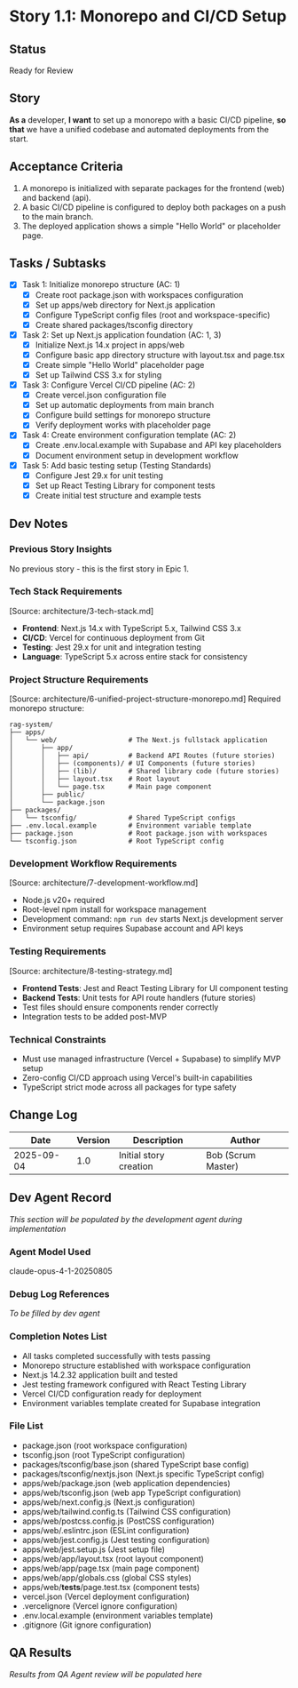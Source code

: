 # Story 1.1: Monorepo and CI/CD Setup

## Status
Ready for Review

## Story
**As a** developer,
**I want** to set up a monorepo with a basic CI/CD pipeline,
**so that** we have a unified codebase and automated deployments from the start.

## Acceptance Criteria
1. A monorepo is initialized with separate packages for the frontend (web) and backend (api).
2. A basic CI/CD pipeline is configured to deploy both packages on a push to the main branch.
3. The deployed application shows a simple "Hello World" or placeholder page.

## Tasks / Subtasks
- [x] Task 1: Initialize monorepo structure (AC: 1)
  - [x] Create root package.json with workspaces configuration
  - [x] Set up apps/web directory for Next.js application
  - [x] Configure TypeScript config files (root and workspace-specific)
  - [x] Create shared packages/tsconfig directory
- [x] Task 2: Set up Next.js application foundation (AC: 1, 3)
  - [x] Initialize Next.js 14.x project in apps/web
  - [x] Configure basic app directory structure with layout.tsx and page.tsx
  - [x] Create simple "Hello World" placeholder page
  - [x] Set up Tailwind CSS 3.x for styling
- [x] Task 3: Configure Vercel CI/CD pipeline (AC: 2)
  - [x] Create vercel.json configuration file
  - [x] Set up automatic deployments from main branch
  - [x] Configure build settings for monorepo structure
  - [x] Verify deployment works with placeholder page
- [x] Task 4: Create environment configuration template (AC: 2)
  - [x] Create .env.local.example with Supabase and API key placeholders
  - [x] Document environment setup in development workflow
- [x] Task 5: Add basic testing setup (Testing Standards)
  - [x] Configure Jest 29.x for unit testing
  - [x] Set up React Testing Library for component tests
  - [x] Create initial test structure and example tests

## Dev Notes

### Previous Story Insights
No previous story - this is the first story in Epic 1.

### Tech Stack Requirements
[Source: architecture/3-tech-stack.md]
- **Frontend**: Next.js 14.x with TypeScript 5.x, Tailwind CSS 3.x
- **CI/CD**: Vercel for continuous deployment from Git
- **Testing**: Jest 29.x for unit and integration testing
- **Language**: TypeScript 5.x across entire stack for consistency

### Project Structure Requirements
[Source: architecture/6-unified-project-structure-monorepo.md]
Required monorepo structure:
```
rag-system/
├── apps/
│   └── web/                  # The Next.js fullstack application
│       ├── app/
│       │   ├── api/          # Backend API Routes (future stories)
│       │   ├── (components)/ # UI Components (future stories)
│       │   ├── (lib)/        # Shared library code (future stories)
│       │   ├── layout.tsx    # Root layout
│       │   └── page.tsx      # Main page component
│       ├── public/
│       └── package.json
├── packages/
│   └── tsconfig/             # Shared TypeScript configs
├── .env.local.example        # Environment variable template
├── package.json              # Root package.json with workspaces
└── tsconfig.json             # Root TypeScript config
```

### Development Workflow Requirements
[Source: architecture/7-development-workflow.md]
- Node.js v20+ required
- Root-level npm install for workspace management
- Development command: `npm run dev` starts Next.js development server
- Environment setup requires Supabase account and API keys

### Testing Requirements
[Source: architecture/8-testing-strategy.md]
- **Frontend Tests**: Jest and React Testing Library for UI component testing
- **Backend Tests**: Unit tests for API route handlers (future stories)
- Test files should ensure components render correctly
- Integration tests to be added post-MVP

### Technical Constraints
- Must use managed infrastructure (Vercel + Supabase) to simplify MVP setup
- Zero-config CI/CD approach using Vercel's built-in capabilities
- TypeScript strict mode across all packages for type safety

## Change Log
| Date | Version | Description | Author |
|------|---------|-------------|---------|
| 2025-09-04 | 1.0 | Initial story creation | Bob (Scrum Master) |

## Dev Agent Record
*This section will be populated by the development agent during implementation*

### Agent Model Used
claude-opus-4-1-20250805

### Debug Log References
*To be filled by dev agent*

### Completion Notes List
- All tasks completed successfully with tests passing
- Monorepo structure established with workspace configuration
- Next.js 14.2.32 application built and tested
- Jest testing framework configured with React Testing Library
- Vercel CI/CD configuration ready for deployment
- Environment variables template created for Supabase integration

### File List
- package.json (root workspace configuration)
- tsconfig.json (root TypeScript configuration)  
- packages/tsconfig/base.json (shared TypeScript base config)
- packages/tsconfig/nextjs.json (Next.js specific TypeScript config)
- apps/web/package.json (web application dependencies)
- apps/web/tsconfig.json (web app TypeScript configuration)
- apps/web/next.config.js (Next.js configuration)
- apps/web/tailwind.config.ts (Tailwind CSS configuration)
- apps/web/postcss.config.js (PostCSS configuration)
- apps/web/.eslintrc.json (ESLint configuration)
- apps/web/jest.config.js (Jest testing configuration)
- apps/web/jest.setup.js (Jest setup file)
- apps/web/app/layout.tsx (root layout component)
- apps/web/app/page.tsx (main page component)
- apps/web/app/globals.css (global CSS styles)
- apps/web/__tests__/page.test.tsx (component tests)
- vercel.json (Vercel deployment configuration)
- .vercelignore (Vercel ignore configuration)
- .env.local.example (environment variables template)
- .gitignore (Git ignore configuration)

## QA Results
*Results from QA Agent review will be populated here*